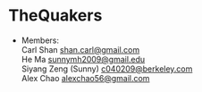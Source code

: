 TheQuakers
==========  
* Members:  
Carl Shan <shan.carl@gmail.com>  
He Ma <sunnymh2009@gmail.edu>  
Siyang Zeng (Sunny) <c040209@berkeley.com>  
Alex Chao <alexchao56@gmail.com>  

